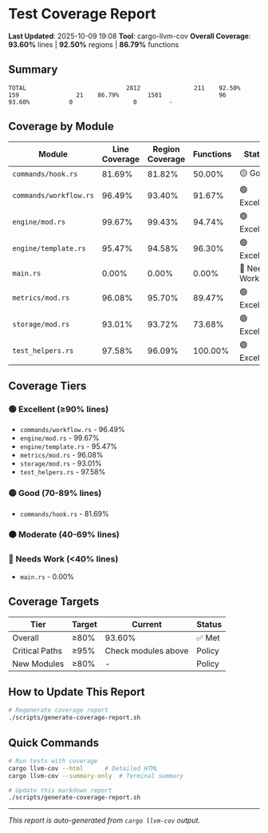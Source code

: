 # Test Coverage Report

**Last Updated**: 2025-10-09 19:08
**Tool**: cargo-llvm-cov
**Overall Coverage**: **93.60%** lines | **92.50%** regions | **86.79%** functions

## Summary

```
TOTAL                            2812               211    92.50%         159                21    86.79%        1501                96    93.60%           0                 0         -
```

## Coverage by Module

| Module | Line Coverage | Region Coverage | Functions | Status |
|--------|--------------|-----------------|-----------|--------|
| `commands/hook.rs` | 81.69% | 81.82% | 50.00% | 🟡 Good |
| `commands/workflow.rs` | 96.49% | 93.40% | 91.67% | 🟢 Excellent |
| `engine/mod.rs` | 99.67% | 99.43% | 94.74% | 🟢 Excellent |
| `engine/template.rs` | 95.47% | 94.58% | 96.30% | 🟢 Excellent |
| `main.rs` | 0.00% | 0.00% | 0.00% | 🔴 Needs Work |
| `metrics/mod.rs` | 96.08% | 95.70% | 89.47% | 🟢 Excellent |
| `storage/mod.rs` | 93.01% | 93.72% | 73.68% | 🟢 Excellent |
| `test_helpers.rs` | 97.58% | 96.09% | 100.00% | 🟢 Excellent |

## Coverage Tiers

### 🟢 Excellent (≥90% lines)
- `commands/workflow.rs` - 96.49%
- `engine/mod.rs` - 99.67%
- `engine/template.rs` - 95.47%
- `metrics/mod.rs` - 96.08%
- `storage/mod.rs` - 93.01%
- `test_helpers.rs` - 97.58%

### 🟡 Good (70-89% lines)
- `commands/hook.rs` - 81.69%

### 🟠 Moderate (40-69% lines)

### 🔴 Needs Work (<40% lines)
- `main.rs` - 0.00%

## Coverage Targets

| Tier | Target | Current | Status |
|------|--------|---------|--------|
| Overall | ≥80% | 93.60% | ✅ Met |
| Critical Paths | ≥95% | Check modules above | Policy |
| New Modules | ≥80% | - | Policy |

## How to Update This Report

```bash
# Regenerate coverage report
./scripts/generate-coverage-report.sh
```

## Quick Commands

```bash
# Run tests with coverage
cargo llvm-cov --html      # Detailed HTML
cargo llvm-cov --summary-only  # Terminal summary

# Update this markdown report
./scripts/generate-coverage-report.sh
```

---

*This report is auto-generated from `cargo llvm-cov` output.*
